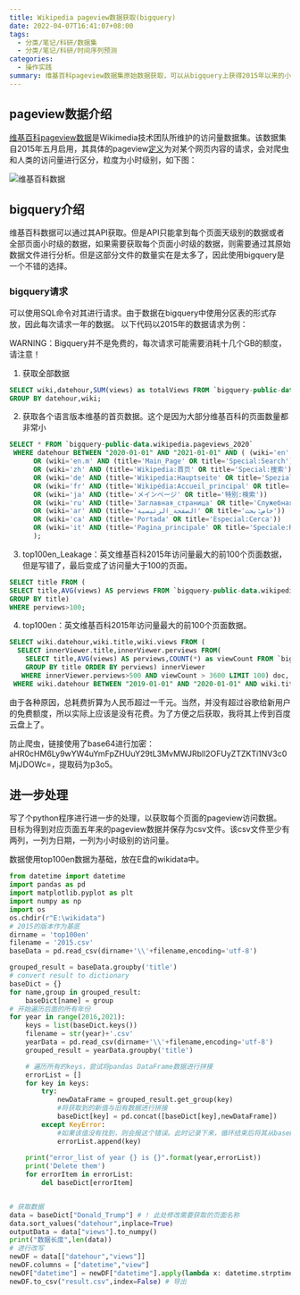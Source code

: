 ```yaml
---
title: Wikipedia pageview数据获取(bigquery)
date: 2022-04-07T16:41:07+08:00
tags:
  - 分类/笔记/科研/数据集
  - 分类/笔记/科研/时间序列预测
categories:
  - 操作实践
summary: 维基百科pageview数据集原始数据获取，可以从bigquery上获得2015年以来的小时级访问数据
---
```



## pageview数据介绍

[维基百科pageview数据](https://wikitech.wikimedia.org/wiki/Analytics/Data_Lake/Traffic/Pageviews)是Wikimedia技术团队所维护的访问量数据集。该数据集自2015年五月启用，其具体的pageview[定义](https://meta.wikimedia.org/wiki/Research:Page_view)为对某个网页内容的请求，会对爬虫和人类的访问量进行区分，粒度为小时级别，如下图：

![维基百科数据](/assets/20220407_Wikipedia_pageview数据/data.png)

## bigquery介绍

维基百科数据可以通过其API获取。但是API只能拿到每个页面天级别的数据或者全部页面小时级的数据，如果需要获取每个页面小时级的数据，则需要通过其原始数据文件进行分析。但是这部分文件的数量实在是太多了，因此使用bigquery是一个不错的选择。

### bigquery请求

可以使用SQL命令对其进行请求。由于数据在bigquery中使用分区表的形式存放，因此每次请求一年的数据。
以下代码以2015年的数据请求为例：

WARNING：Bigquery并不是免费的，每次请求可能需要消耗十几个GB的额度，请注意！

1. 获取全部数据

```sql
SELECT wiki,datehour,SUM(views) as totalViews FROM `bigquery-public-data.wikipedia.pageviews_2015` WHERE datehour BETWEEN "2015-01-01" AND "2016-01-01" 
GROUP BY datehour,wiki;
```

2. 获取各个语言版本维基的首页数据。这个是因为大部分维基百科的页面数量都非常小

```sql
SELECT * FROM `bigquery-public-data.wikipedia.pageviews_2020`
 WHERE datehour BETWEEN "2020-01-01" AND "2021-01-01" AND ( (wiki='en' AND (title='Main_Page' OR title='Special:Search')) 
      OR (wiki='en.m' AND (title='Main_Page' OR title='Special:Search'))
      OR (wiki='zh' AND (title='Wikipedia:首页' OR title='Special:搜索'))
      OR (wiki='de' AND (title='Wikipedia:Hauptseite' OR title='Spezial:Suche'))
      OR (wiki='fr' AND (title='Wikipédia:Accueil_principal' OR title='Spécial:Recherche'))
      OR (wiki='ja' AND (title='メインページ' OR title='特別:検索'))
      OR (wiki='ru' AND (title='Заглавная_страница' OR title='Служебная:Поиск'))
      OR (wiki='ar' AND (title='الصفحة_الرئيسية' OR title='خاص:بحث'))
      OR (wiki='ca' AND (title='Portada' OR title='Especial:Cerca'))
      OR (wiki='it' AND (title='Pagina_principale' OR title='Speciale:Ricerca'))
      );
```

3. top100en_Leakage：英文维基百科2015年访问量最大的前100个页面数据，但是写错了，最后变成了访问量大于100的页面。

```sql
SELECT title FROM (
SELECT title,AVG(views) AS perviews FROM `bigquery-public-data.wikipedia.pageviews_2015` WHERE datehour BETWEEN "2015-07-12" AND "2015-07-13" AND wiki='en' 
GROUP BY title)
WHERE perviews>100;
```

4. top100en：英文维基百科2015年访问量最大的前100个页面数据。

```sql
SELECT wiki.datehour,wiki.title,wiki.views FROM (
  SELECT innerViewer.title,innerViewer.perviews FROM(
    SELECT title,AVG(views) AS perviews,COUNT(*) as viewCount FROM `bigquery-public-data.wikipedia.pageviews_2015` WHERE datehour BETWEEN "2015-01-01" AND "2016-01-01" AND wiki='en' 
    GROUP BY title ORDER BY perviews) innerViewer
   WHERE innerViewer.perviews>500 AND viewCount > 3600 LIMIT 100) doc, `bigquery-public-data.wikipedia.pageviews_2019` as wiki
 WHERE wiki.datehour BETWEEN "2019-01-01" AND "2020-01-01" AND wiki.title = doc.title AND wiki.wiki='en';
```

由于各种原因，总耗费折算为人民币超过一千元。当然，并没有超过谷歌给新用户的免费额度，所以实际上应该是没有花费。为了方便之后获取，我将其上传到百度云盘上了。

防止爬虫，链接使用了base64进行加密：aHR0cHM6Ly9wYW4uYmFpZHUuY29tL3MvMWJRbll2OFUyZTZKTi1NV3c0MjJDOWc=，提取码为p3o5。

## 进一步处理

写了个python程序进行进一步的处理，以获取每个页面的pageview访问数据。
目标为得到对应页面五年来的pageview数据并保存为csv文件。该csv文件至少有两列，一列为日期，一列为小时级别的访问量。

数据使用top100en数据为基础，放在E盘的wikidata中。

```python
from datetime import datetime
import pandas as pd
import matplotlib.pyplot as plt
import numpy as np
import os
os.chdir(r"E:\wikidata")
# 2015的版本作为基底
dirname = 'top100en'
filename = '2015.csv'
baseData = pd.read_csv(dirname+'\\'+filename,encoding='utf-8')

grouped_result = baseData.groupby('title')
# convert result to dictionary
baseDict = {}
for name,group in grouped_result:
    baseDict[name] = group
# 开始遍历后面的所有年份
for year in range(2016,2021):
    keys = list(baseDict.keys())
    filename = str(year)+'.csv'
    yearData = pd.read_csv(dirname+'\\'+filename,encoding='utf-8')
    grouped_result = yearData.groupby('title')

    # 遍历所有的keys，尝试将pandas DataFrame数据进行拼接
    errorList = []
    for key in keys:
        try:
            newDataFrame = grouped_result.get_group(key)
            #将获取到的新值与旧有数据进行拼接
            baseDict[key] = pd.concat([baseDict[key],newDataFrame])
        except KeyError:
            #如果该值没有找到，则会报这个错误。此时记录下来，循环结束后将其从baseData中删除
            errorList.append(key)
    
    print("error_list of year {} is {}".format(year,errorList))
    print('Delete them')
    for errorItem in errorList:
        del baseDict[errorItem]


# 获取数据
data = baseDict["Donald_Trump"] # ! 此处修改需要获取的页面名称
data.sort_values("datehour",inplace=True)
outputData = data["views"].to_numpy()
print("数据长度",len(data))
# 进行改写
newDF = data[["datehour","views"]]
newDF.columns = ["datetime","view"]
newDF["datetime"] = newDF["datetime"].apply(lambda x: datetime.strptime(x,"%Y-%m-%d %H:%M:%S %Z").strftime("%Y%m%d%H"))
newDF.to_csv("result.csv",index=False) # 导出
```
